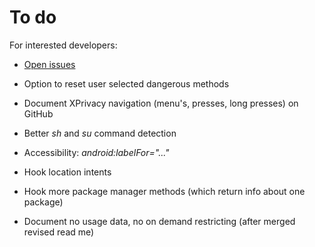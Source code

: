 To do
=====

For interested developers:

* [Open issues](https://github.com/M66B/XPrivacy/issues?state=open)

* Option to reset user selected dangerous methods
* Document XPrivacy navigation (menu's, presses, long presses) on GitHub
* Better *sh* and *su* command detection
* Accessibility: *android:labelFor="..."*
* Hook location intents
* Hook more package manager methods (which return info about one package)
* Document no usage data, no on demand restricting (after merged revised read me)

